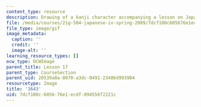 ```yaml
---
content_type: resource
description: Drawing of a kanji character accompanying a lesson on Japanese.
file: /media/courses/21g-504-japanese-iv-spring-2009/7dcf100c605676e1ecdf094556f2221c_3643.gif
file_type: image/gif
image_metadata:
  caption: ''
  credit: ''
  image-alt: ''
learning_resource_types: []
ocw_type: OCWImage
parent_title: Lesson 17
parent_type: CourseSection
parent_uid: 20539a8a-0070-a3dc-0491-23486d993904
resourcetype: Image
title: '3643'
uid: 7dcf100c-6056-76e1-ecdf-094556f2221c
---
```

